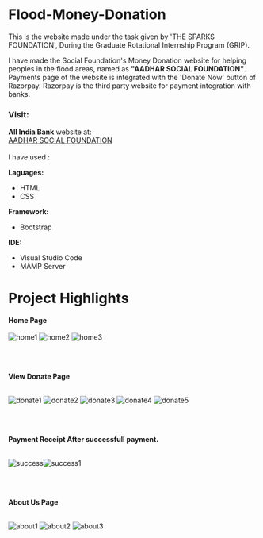 # Flood-Money-Donation
This is the website made under the task given by 'THE SPARKS FOUNDATION', During the Graduate Rotational Internship Program (GRIP).

I have made the Social Foundation's Money Donation website for helping peoples in the flood areas, named as <b>"AADHAR SOCIAL FOUNDATION"</b>.<br>
Payments page of the website is integrated with the 'Donate Now' button of Razorpay. Razorpay is the third party website for payment integration with banks.

<h3>Visit:</h3>

<b>All India Bank</b> website at:<br>
<a href="https://yogeshwadekars.000webhostapp.com/Flood-Money-Donation/index.html">AADHAR SOCIAL FOUNDATION</a>
<br><br>
I have used :<br>

<b>Laguages:</b>
<ul>
  <li>HTML</li>
  <li>CSS</li>
</ul></b>

<b>Framework:</b>
<ul>
  <li>Bootstrap</li>
</ul></b>

<b>IDE:</b>
<ul>
  <li>Visual Studio Code</li>
  <li>MAMP Server</li>
</ul></b>

# Project Highlights

<b>Home Page</b><br><br>
![home1](https://user-images.githubusercontent.com/68465507/129700207-ecadf3ef-2d04-4d50-8cad-c7b29e386853.jpg)
![home2](https://user-images.githubusercontent.com/68465507/129700218-247afb7d-8ca7-4ed8-821e-3f654e19709f.jpg)
![home3](https://user-images.githubusercontent.com/68465507/129700226-f1da78cd-701a-4952-ad35-14421a12c551.jpg)

<br><br>

<b>View Donate Page</b><br><br>

![donate1](https://user-images.githubusercontent.com/68465507/129700270-2bced3fc-1795-4928-988c-dce41ccf6821.jpg)
![donate2](https://user-images.githubusercontent.com/68465507/129700273-87fbfceb-3e12-42d8-bece-4cb9b3661311.jpg)
![donate3](https://user-images.githubusercontent.com/68465507/129700275-f41e4cfe-4a92-46d0-9ead-ad213ee2ba63.jpg)
![donate4](https://user-images.githubusercontent.com/68465507/129700276-f71c3d9a-6eb0-4ce2-8484-2d468780d092.jpg)
![donate5](https://user-images.githubusercontent.com/68465507/129700277-d8188cfd-7bd5-448c-88d6-cafb38432b13.jpg)

<br><br>

<b>Payment Receipt After successfull payment.</b><br><br>

![success](https://user-images.githubusercontent.com/68465507/129700559-badcea08-7b6a-47bd-a83a-de40229d8111.jpg)![success1](https://user-images.githubusercontent.com/68465507/129700564-ac641da0-d935-4a50-ae94-ba2fae31c595.jpg)

<br><br>

<b>About Us Page</b><br><br>

![about1](https://user-images.githubusercontent.com/68465507/129700305-d44e06af-9c7f-412e-934a-6f0908991570.jpg)
![about2](https://user-images.githubusercontent.com/68465507/129700313-7f9b1d55-dfbf-477a-ada4-b45408e44b86.jpg)
![about3](https://user-images.githubusercontent.com/68465507/129700317-8f42eea8-77e8-4fda-9bd9-4cfd46605a9f.jpg)

<br><br>

